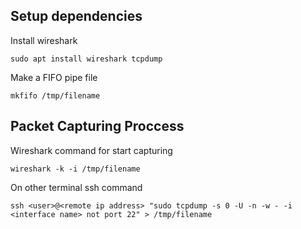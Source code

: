 ## Setup dependencies
Install wireshark

```
sudo apt install wireshark tcpdump

```
Make a FIFO pipe file
```
mkfifo /tmp/filename

```
## Packet Capturing Proccess
Wireshark command for start capturing
```
wireshark -k -i /tmp/filename

```
On other terminal ssh command
```
ssh <user>@<remote ip address> "sudo tcpdump -s 0 -U -n -w - -i <interface name> not port 22" > /tmp/filename
```
